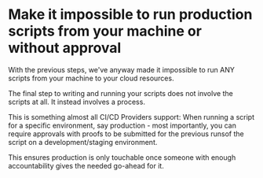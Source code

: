 # Make it impossible to run production scripts from your machine or without approval

With the previous steps, we've anyway made it impossible to run ANY scripts from your machine to your cloud resources.

The final step to writing and running your scripts does not involve the scripts at all. It instead involves a process.

This is something almost all CI/CD Providers support: When running a script for a specific environment, say production - most importantly, you can require approvals with proofs to be submitted for the previous runsof the script on a development/staging environment.

This ensures production is only touchable once someone with enough accountability gives the needed go-ahead for it.

